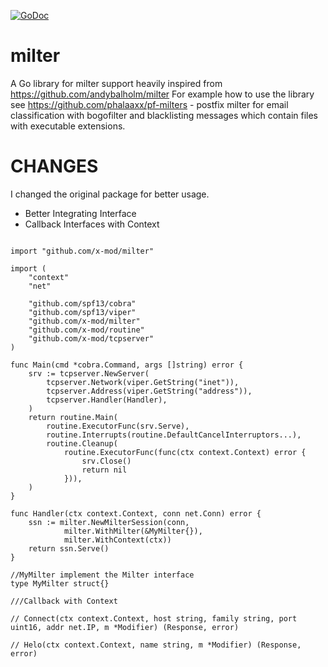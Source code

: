[![GoDoc](https://godoc.org/github.com/phalaaxx/milter?status.svg)](https://godoc.org/github.com/phalaaxx/milter)

# milter
A Go library for milter support heavily inspired from https://github.com/andybalholm/milter
For example how to use the library see https://github.com/phalaaxx/pf-milters - postfix milter for email classification with bogofilter and blacklisting messages which contain files with executable extensions.

# CHANGES

I changed the original package for better usage. 

- Better Integrating Interface
- Callback Interfaces with Context

````golang

import "github.com/x-mod/milter"

import (
	"context"
	"net"

	"github.com/spf13/cobra"
	"github.com/spf13/viper"
	"github.com/x-mod/milter"
	"github.com/x-mod/routine"
	"github.com/x-mod/tcpserver"
)

func Main(cmd *cobra.Command, args []string) error {
	srv := tcpserver.NewServer(
		tcpserver.Network(viper.GetString("inet")),
		tcpserver.Address(viper.GetString("address")),
		tcpserver.Handler(Handler),
	)
	return routine.Main(
		routine.ExecutorFunc(srv.Serve),
		routine.Interrupts(routine.DefaultCancelInterruptors...),
		routine.Cleanup(
			routine.ExecutorFunc(func(ctx context.Context) error {
				srv.Close()
				return nil
			})),
	)
}

func Handler(ctx context.Context, conn net.Conn) error {
    ssn := milter.NewMilterSession(conn, 
            milter.WithMilter(&MyMilter{}), 
            milter.WithContext(ctx))
	return ssn.Serve()
}

//MyMilter implement the Milter interface
type MyMilter struct{}

///Callback with Context

// Connect(ctx context.Context, host string, family string, port uint16, addr net.IP, m *Modifier) (Response, error)

// Helo(ctx context.Context, name string, m *Modifier) (Response, error)
````